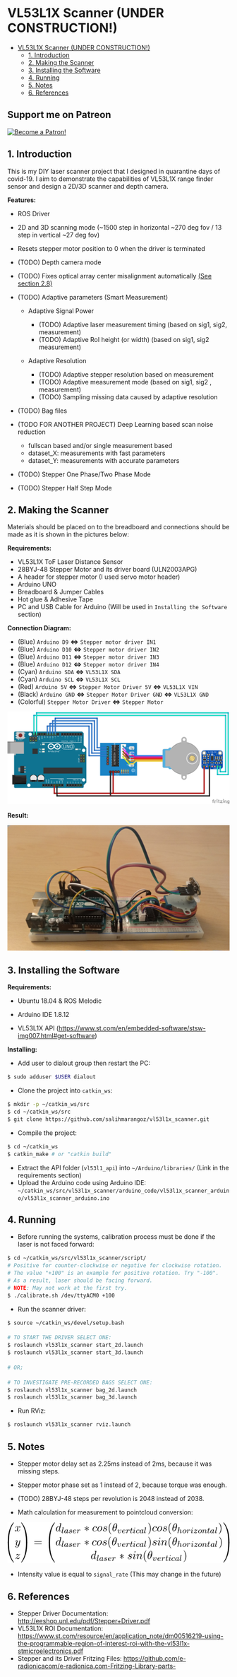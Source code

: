 # VL53L1X Scanner (UNDER CONSTRUCTION!)

   * [VL53L1X Scanner (UNDER CONSTRUCTION!)](#vl53l1x-scanner-under-construction)
      * [1. Introduction](#1-introduction)
      * [2. Making the Scanner](#2-making-the-scanner)
      * [3. Installing the Software](#3-installing-the-software)
      * [4. Running](#4-running)
      * [5. Notes](#5-notes)
      * [6. References](#6-references)

## Support me on Patreon

[![Become a Patron!](https://i.imgur.com/BbE01dL.png)](https://www.patreon.com/bePatron?u=33807246)



## 1. Introduction

This is my DIY laser scanner project that I designed in quarantine days of covid-19.  I aim to demonstrate the capabilities of VL53L1X range finder sensor and design a 2D/3D scanner and depth camera.

**Features:**

- ROS Driver
- 2D and 3D scanning mode (~1500 step in horizontal ~270 deg fov / 13 step in vertical ~27 deg fov)
- Resets stepper motor position to 0 when the driver is terminated
- (TODO) Depth camera mode
- (TODO) Fixes optical array center misalignment automatically [(See section 2.8) ](https://www.st.com/resource/en/datasheet/vl53l1x.pdf)

- (TODO) Adaptive parameters (Smart Measurement)
  
  - Adaptive Signal Power
    - (TODO) Adaptive laser measurement timing (based on sig1, sig2, measurement)
    - (TODO) Adaptive RoI height (or width) (based on sig1, sig2 measurement)
  
  - Adaptive Resolution
    - (TODO) Adaptive stepper resolution based on measurement
    - (TODO) Adaptive measurement mode (based on sig1, sig2 , measurement)
    - (TODO) Sampling missing data caused by adaptive resolution
- (TODO) Bag files
- (TODO FOR ANOTHER PROJECT) Deep Learning based scan noise reduction
  - fullscan based and/or single measurement based
  - dataset_X: measurements with fast parameters
  - dataset_Y: measurements with accurate parameters
- (TODO) Stepper One Phase/Two Phase Mode
- (TODO) Stepper Half Step Mode



## 2. Making the Scanner

Materials should be placed on to the breadboard and connections should be made as it is shown in the pictures below:

**Requirements:**

- VL53L1X  ToF Laser Distance Sensor
- 28BYJ-48 Stepper Motor and its driver board (ULN2003APG)
- A header for stepper motor (I used servo motor header)
- Arduino UNO
- Breadboard & Jumper Cables
- Hot glue & Adhesive Tape
- PC and USB Cable for Arduino (Will be used in `Installing the Software` section)

**Connection Diagram:**

- (Blue) `Arduino D9` **<=>** `Stepper motor driver IN1`
- (Blue) `Arduino D10` **<=>** `Stepper motor driver IN2`
- (Blue) `Arduino D11` **<=>** `Stepper motor driver IN3`
- (Blue) `Arduino D12` **<=>** `Stepper motor driver IN4`
- (Cyan) `Arduino SDA` **<=>** `VL53L1X SDA`
- (Cyan) `Arduino SCL` **<=>** `VL53L1X SCL`
- (Red) `Arduino 5V` **<=>** `Stepper Motor Driver 5V` **<=>** `VL53L1X VIN`
- (Black) `Arduino GND` **<=>** `Stepper Motor Driver GND` **<=>** `VL53L1X GND`
- (Colorful) `Stepper Motor Driver` **<=>** `Stepper Motor`

![vl53l1x_scanner_bb](img/vl53l1x_scanner_bb.png)

**Result:**

![prototype](img/prototype.jpg)



## 3. Installing the Software

**Requirements:**

- Ubuntu 18.04 & ROS Melodic

- Arduino IDE 1.8.12
- VL53L1X API (https://www.st.com/en/embedded-software/stsw-img007.html#get-software)

**Installing:**

- Add user to dialout group then restart the PC:

```bash
$ sudo adduser $USER dialout
```

- Clone the project into `catkin_ws`:

```bash
$ mkdir -p ~/catkin_ws/src
$ cd ~/catkin_ws/src
$ git clone https://github.com/salihmarangoz/vl53l1x_scanner.git
```

- Compile the project:

```bash
$ cd ~/catkin_ws
$ catkin_make # or "catkin build"
```

- Extract the API folder (`vl53l1_api`) into `~/Arduino/libraries/` (Link in the requirements section)
- Upload the Arduino code using Arduino IDE: `~/catkin_ws/src/vl53l1x_scanner/arduino_code/vl53l1x_scanner_arduino/vl53l1x_scanner_arduino.ino`



## 4. Running

- Before running the systems, calibration process must be done if the laser is not faced forward:

```bash
$ cd ~/catkin_ws/src/vl53l1x_scanner/script/
# Positive for counter-clockwise or negative for clockwise rotation.
# The value "+100" is an example for positive rotation. Try "-100".
# As a result, laser should be facing forward.
# NOTE: May not work at the first try.
$ ./calibrate.sh /dev/ttyACM0 +100   
```

- Run the scanner driver:

```bash
$ source ~/catkin_ws/devel/setup.bash

# TO START THE DRIVER SELECT ONE:
$ roslaunch vl53l1x_scanner start_2d.launch
$ roslaunch vl53l1x_scanner start_3d.launch

# OR;

# TO INVESTIGATE PRE-RECORDED BAGS SELECT ONE:
$ roslaunch vl53l1x_scanner bag_2d.launch
$ roslaunch vl53l1x_scanner bag_3d.launch
```

- Run RViz:

```bash
$ roslaunch vl53l1x_scanner rviz.launch
```



## 5. Notes

- Stepper motor delay set as 2.25ms instead of 2ms, because it was missing steps.
- Stepper motor phase set as 1 instead of 2, because torque was enough.
- (TODO) 28BYJ-48 steps per revolution is 2048 instead of 2038.

- Math calculation for measurement to pointcloud conversion:

![pointcloud_calculation](img/pointcloud_calculation.png)

- Intensity value is equal to `signal_rate` (This may change in the future)



## 6. References

- Stepper Driver Documentation: http://eeshop.unl.edu/pdf/Stepper+Driver.pdf
- VL53L1X ROI Documentation: https://www.st.com/resource/en/application_note/dm00516219-using-the-programmable-region-of-interest-roi-with-the-vl53l1x-stmicroelectronics.pdf
- Stepper and its Driver Fritzing Files: https://github.com/e-radionicacom/e-radionica.com-Fritzing-Library-parts-

